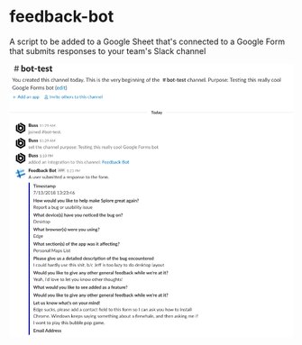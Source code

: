 # feedback-bot
A script to be added to a Google Sheet that's connected to a Google Form that submits responses to your team's Slack channel

![alt text](https://github.com/JeffBuss/feedback-bot/blob/master/feedback-bot_screenshot.png "Feedback Bot Screenshot")
